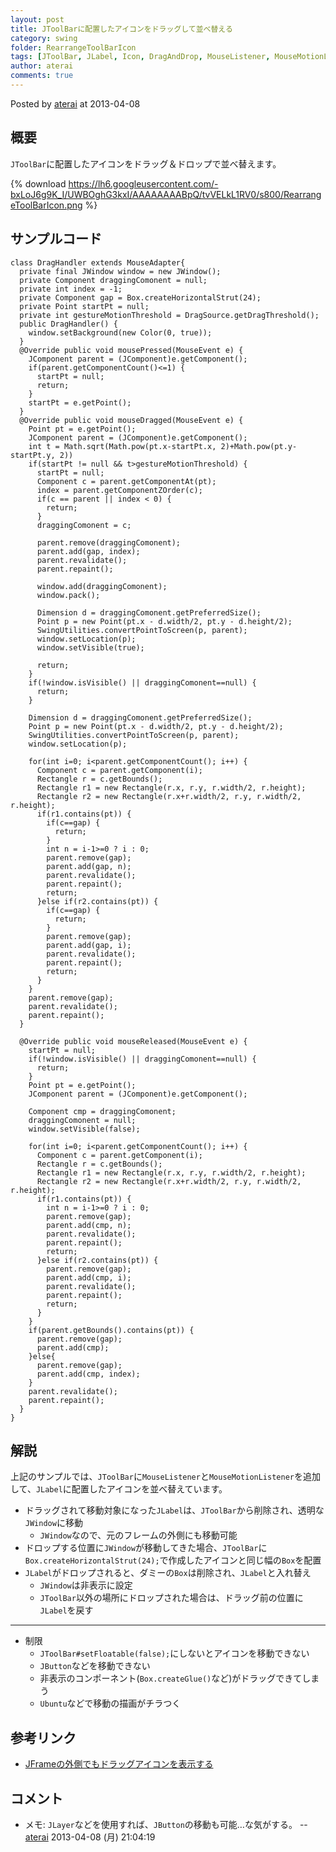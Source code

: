 ```yaml
---
layout: post
title: JToolBarに配置したアイコンをドラッグして並べ替える
category: swing
folder: RearrangeToolBarIcon
tags: [JToolBar, JLabel, Icon, DragAndDrop, MouseListener, MouseMotionListener, JWindow]
author: aterai
comments: true
---
```


Posted by [aterai](http://terai.xrea.jp/aterai.html) at 2013-04-08

## 概要
`JToolBar`に配置したアイコンをドラッグ＆ドロップで並べ替えます。

{% download https://lh6.googleusercontent.com/-bxLoJ6g9K_I/UWBOghG3kxI/AAAAAAAABpQ/tvVELkL1RV0/s800/RearrangeToolBarIcon.png %}

## サンプルコード
<pre class="prettyprint"><code>class DragHandler extends MouseAdapter{
  private final JWindow window = new JWindow();
  private Component draggingComonent = null;
  private int index = -1;
  private Component gap = Box.createHorizontalStrut(24);
  private Point startPt = null;
  private int gestureMotionThreshold = DragSource.getDragThreshold();
  public DragHandler() {
    window.setBackground(new Color(0, true));
  }
  @Override public void mousePressed(MouseEvent e) {
    JComponent parent = (JComponent)e.getComponent();
    if(parent.getComponentCount()&lt;=1) {
      startPt = null;
      return;
    }
    startPt = e.getPoint();
  }
  @Override public void mouseDragged(MouseEvent e) {
    Point pt = e.getPoint();
    JComponent parent = (JComponent)e.getComponent();
    int t = Math.sqrt(Math.pow(pt.x-startPt.x, 2)+Math.pow(pt.y-startPt.y, 2))
    if(startPt != null &amp;&amp; t&gt;gestureMotionThreshold) {
      startPt = null;
      Component c = parent.getComponentAt(pt);
      index = parent.getComponentZOrder(c);
      if(c == parent || index &lt; 0) {
        return;
      }
      draggingComonent = c;

      parent.remove(draggingComonent);
      parent.add(gap, index);
      parent.revalidate();
      parent.repaint();

      window.add(draggingComonent);
      window.pack();

      Dimension d = draggingComonent.getPreferredSize();
      Point p = new Point(pt.x - d.width/2, pt.y - d.height/2);
      SwingUtilities.convertPointToScreen(p, parent);
      window.setLocation(p);
      window.setVisible(true);

      return;
    }
    if(!window.isVisible() || draggingComonent==null) {
      return;
    }

    Dimension d = draggingComonent.getPreferredSize();
    Point p = new Point(pt.x - d.width/2, pt.y - d.height/2);
    SwingUtilities.convertPointToScreen(p, parent);
    window.setLocation(p);

    for(int i=0; i&lt;parent.getComponentCount(); i++) {
      Component c = parent.getComponent(i);
      Rectangle r = c.getBounds();
      Rectangle r1 = new Rectangle(r.x, r.y, r.width/2, r.height);
      Rectangle r2 = new Rectangle(r.x+r.width/2, r.y, r.width/2, r.height);
      if(r1.contains(pt)) {
        if(c==gap) {
          return;
        }
        int n = i-1&gt;=0 ? i : 0;
        parent.remove(gap);
        parent.add(gap, n);
        parent.revalidate();
        parent.repaint();
        return;
      }else if(r2.contains(pt)) {
        if(c==gap) {
          return;
        }
        parent.remove(gap);
        parent.add(gap, i);
        parent.revalidate();
        parent.repaint();
        return;
      }
    }
    parent.remove(gap);
    parent.revalidate();
    parent.repaint();
  }

  @Override public void mouseReleased(MouseEvent e) {
    startPt = null;
    if(!window.isVisible() || draggingComonent==null) {
      return;
    }
    Point pt = e.getPoint();
    JComponent parent = (JComponent)e.getComponent();

    Component cmp = draggingComonent;
    draggingComonent = null;
    window.setVisible(false);

    for(int i=0; i&lt;parent.getComponentCount(); i++) {
      Component c = parent.getComponent(i);
      Rectangle r = c.getBounds();
      Rectangle r1 = new Rectangle(r.x, r.y, r.width/2, r.height);
      Rectangle r2 = new Rectangle(r.x+r.width/2, r.y, r.width/2, r.height);
      if(r1.contains(pt)) {
        int n = i-1&gt;=0 ? i : 0;
        parent.remove(gap);
        parent.add(cmp, n);
        parent.revalidate();
        parent.repaint();
        return;
      }else if(r2.contains(pt)) {
        parent.remove(gap);
        parent.add(cmp, i);
        parent.revalidate();
        parent.repaint();
        return;
      }
    }
    if(parent.getBounds().contains(pt)) {
      parent.remove(gap);
      parent.add(cmp);
    }else{
      parent.remove(gap);
      parent.add(cmp, index);
    }
    parent.revalidate();
    parent.repaint();
  }
}
</code></pre>

## 解説
上記のサンプルでは、`JToolBar`に`MouseListener`と`MouseMotionListener`を追加して、`JLabel`に配置したアイコンを並べ替えています。

- ドラッグされて移動対象になった`JLabel`は、`JToolBar`から削除され、透明な`JWindow`に移動
    - `JWindow`なので、元のフレームの外側にも移動可能
- ドロップする位置に`JWindow`が移動してきた場合、`JToolBar`に`Box.createHorizontalStrut(24);`で作成したアイコンと同じ幅の`Box`を配置
- `JLabel`がドロップされると、ダミーの`Box`は削除され、`JLabel`と入れ替え
    - `JWindow`は非表示に設定
    - `JToolBar`以外の場所にドロップされた場合は、ドラッグ前の位置に`JLabel`を戻す

<!-- dummy comment line for breaking list -->

- - - -
- 制限
    - `JToolBar#setFloatable(false);`にしないとアイコンを移動できない
    - `JButton`などを移動できない
    - 非表示のコンポーネント(`Box.createGlue()`など)がドラッグできてしまう
    - `Ubuntu`などで移動の描画がチラつく

<!-- dummy comment line for breaking list -->

## 参考リンク
- [JFrameの外側でもドラッグアイコンを表示する](http://terai.xrea.jp/Swing/DragSourceMotionListener.html)

<!-- dummy comment line for breaking list -->

## コメント
- メモ: `JLayer`などを使用すれば、`JButton`の移動も可能…な気がする。 -- [aterai](http://terai.xrea.jp/aterai.html) 2013-04-08 (月) 21:04:19

<!-- dummy comment line for breaking list -->

